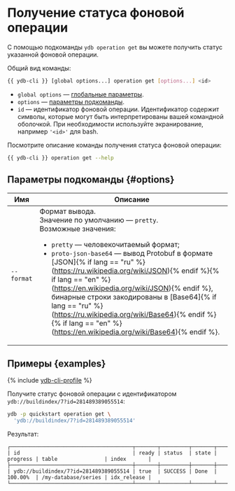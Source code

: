 # Получение статуса фоновой операции

С помощью подкоманды `ydb operation get` вы можете получить статус указанной фоновой операции.

Общий вид команды:

```bash
{{ ydb-cli }} [global options...] operation get [options...] <id>
```

* `global options` — [глобальные параметры](commands/global-options.md).
* `options` — [параметры подкоманды](#options).
* `id` — идентификатор фоновой операции. Идентификатор содержит символы, которые могут быть интерпретированы вашей командной оболочкой. При необходимости используйте экранирование, например `'<id>'` для bash.

Посмотрите описание команды получения статуса фоновой операции:

```bash
{{ ydb-cli }} operation get --help
```

## Параметры подкоманды {#options}

Имя | Описание
---|---
`--format` | Формат вывода.<br>Значение по умолчанию — `pretty`.<br>Возможные значения:<ul><li>`pretty` — человекочитаемый формат;</li><li>`proto-json-base64` — вывод Protobuf в формате [JSON]{% if lang == "ru" %}(https://ru.wikipedia.org/wiki/JSON){% endif %}{% if lang == "en" %}(https://en.wikipedia.org/wiki/JSON){% endif %}, бинарные строки закодированы в [Base64]{% if lang == "ru" %}(https://ru.wikipedia.org/wiki/Base64){% endif %}{% if lang == "en" %}(https://en.wikipedia.org/wiki/Base64){% endif %}.</li></ul>

## Примеры {examples}

{% include [ydb-cli-profile](../../_includes/ydb-cli-profile.md) %}

Получите статус фоновой операции с идентификатором `ydb://buildindex/7?id=281489389055514`:

```bash
ydb -p quickstart operation get \
  'ydb://buildindex/7?id=281489389055514'
```

Результат:

```text
┌───────────────────────────────────────┬───────┬─────────┬───────┬──────────┬─────────────────────┬─────────────┐
| id                                    | ready | status  | state | progress | table               | index       |
├───────────────────────────────────────┼───────┼─────────┼───────┼──────────┼─────────────────────┼─────────────┤
| ydb://buildindex/7?id=281489389055514 | true  | SUCCESS | Done  | 100.00%  | /my-database/series | idx_release |
└───────────────────────────────────────┴───────┴─────────┴───────┴──────────┴─────────────────────┴─────────────┘
```
